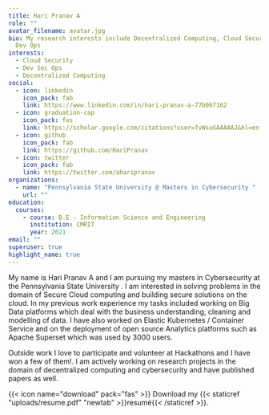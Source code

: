 ```yaml
---
title: Hari Pranav A
role: ""
avatar_filename: avatar.jpg
bio: My research interests include Decentralized Computing, Cloud Security and
  Dev Ops
interests:
  - Cloud Security
  - Dev Sec Ops
  - Decentralized Computing
social:
  - icon: linkedin
    icon_pack: fab
    link: https://www.linkedin.com/in/hari-pranav-a-77b067162
  - icon: graduation-cap
    icon_pack: fas
    link: https://scholar.google.com/citations?user=fvWsuGAAAAAJ&hl=en
  - icon: github
    icon_pack: fab
    link: https://github.com/HariPranav
  - icon: twitter
    icon_pack: fab
    link: https://twitter.com/aharipranav
organizations:
  - name: "Pennsylvania State University @ Masters in Cybersecurity "
    url: ""
education:
  courses:
    - course: B.E - Information Science and Engineering
      institution: CMRIT
      year: 2021
email: ""
superuser: true
highlight_name: true
---
```

My name is Hari Pranav A and I am pursuing my masters in Cybersecurity at the Pennsylvania State University . I am interested in solving problems in the domain of Secure Cloud computing and building secure solutions on the cloud. In my previous work experience my tasks included working on Big Data platforms which deal with the business understanding, cleaning and modelling of data. I have also worked on Elastic Kubernetes / Container Service and on the deployment of open source Analytics platforms such as Apache Superset which was used by 3000 users.

Outside work I love to participate and volunteer at Hackathons and I have won a few of them!. I am actively working on research projects in the domain of decentralized computing and cybersecurity and have published papers as well.  

{{< icon name="download" pack="fas" >}} Download my {{< staticref "uploads/resume.pdf" "newtab" >}}resumé{{< /staticref >}}.